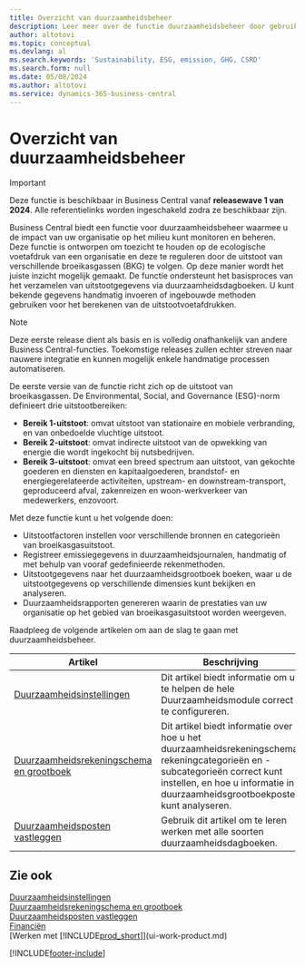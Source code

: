 ```yaml
---
title: Overzicht van duurzaamheidsbeheer
description: Leer meer over de functie duurzaamheidsbeheer door gebruik te maken van de verstrekte informatie en bronnen.
author: altotovi
ms.topic: conceptual
ms.devlang: al
ms.search.keywords: 'Sustainability, ESG, emission, GHG, CSRD'
ms.search.form: null
ms.date: 05/08/2024
ms.author: altotovi
ms.service: dynamics-365-business-central
---
```


# Overzicht van duurzaamheidsbeheer

> [!IMPORTANT]
> Deze functie is beschikbaar in Business Central vanaf **releasewave 1 van 2024**. Alle referentielinks worden ingeschakeld zodra ze beschikbaar zijn.

Business Central biedt een functie voor duurzaamheidsbeheer waarmee u de impact van uw organisatie op het milieu kunt monitoren en beheren. Deze functie is ontworpen om toezicht te houden op de ecologische voetafdruk van een organisatie en deze te reguleren door de uitstoot van verschillende broeikasgassen (BKG) te volgen. Op deze manier wordt het juiste inzicht mogelijk gemaakt. De functie ondersteunt het basisproces van het verzamelen van uitstootgegevens via duurzaamheidsdagboeken. U kunt bekende gegevens handmatig invoeren of ingebouwde methoden gebruiken voor het berekenen van de uitstootvoetafdrukken.

> [!NOTE]
> Deze eerste release dient als basis en is volledig onafhankelijk van andere Business Central-functies. Toekomstige releases zullen echter streven naar nauwere integratie en kunnen mogelijk enkele handmatige processen automatiseren.

De eerste versie van de functie richt zich op de uitstoot van broeikasgassen. De Environmental, Social, and Governance (ESG)-norm definieert drie uitstootbereiken:

- **Bereik 1-uitstoot**: omvat uitstoot van stationaire en mobiele verbranding, en van onbedoelde vluchtige uitstoot.
- **Bereik 2-uitstoot**: omvat indirecte uitstoot van de opwekking van energie die wordt ingekocht bij nutsbedrijven.
- **Bereik 3-uitstoot**: omvat een breed spectrum aan uitstoot, van gekochte goederen en diensten en kapitaalgoederen, brandstof- en energiegerelateerde activiteiten, upstream- en downstream-transport, geproduceerd afval, zakenreizen en woon-werkverkeer van medewerkers, enzovoort.

Met deze functie kunt u het volgende doen:

- Uitstootfactoren instellen voor verschillende bronnen en categorieën van broeikasgasuitstoot.
- Registreer emissiegegevens in duurzaamheidsjournalen, handmatig of met behulp van vooraf gedefinieerde rekenmethoden.
- Uitstootgegevens naar het duurzaamheidsgrootboek boeken, waar u de uitstootgegevens op verschillende dimensies kunt bekijken en analyseren.
- Duurzaamheidsrapporten genereren waarin de prestaties van uw organisatie op het gebied van broeikasgasuitstoot worden weergeven.

Raadpleeg de volgende artikelen om aan de slag te gaan met duurzaamheidsbeheer.

| Artikel | Beschrijving |
|---------|-------------|
| [Duurzaamheidsinstellingen](finance-sustainability-setup.md) | Dit artikel biedt informatie om u te helpen de hele Duurzaamheidsmodule correct te configureren. |
| [Duurzaamheidsrekeningschema en grootboek](finance-sustainability-accounts-ledger.md) | Dit artikel biedt informatie over hoe u het duurzaamheidsrekeningschema, rekeningcategorieën en -subcategorieën correct kunt instellen, en hoe u informatie in duurzaamheidsgrootboekposten kunt analyseren. |
| [Duurzaamheidsposten vastleggen](finance-sustainability-journal.md) | Gebruik dit artikel om te leren werken met alle soorten duurzaamheidsdagboeken. |

## Zie ook

[Duurzaamheidsinstellingen](finance-sustainability-setup.md)  
[Duurzaamheidsrekeningschema en grootboek](finance-sustainability-accounts-ledger.md)  
[Duurzaamheidsposten vastleggen](finance-sustainability-journal.md)  
[Financiën](finance.md)  
[Werken met [!INCLUDE[prod_short](includes/prod_short.md)]](ui-work-product.md)  

[!INCLUDE[footer-include](includes/footer-banner.md)]
